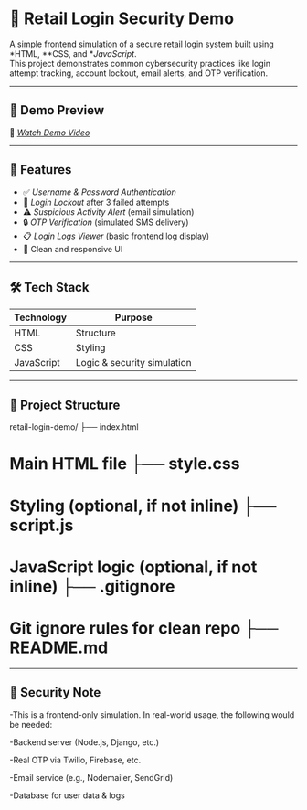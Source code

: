 # 🔐 Retail Login Security Demo

A simple frontend simulation of a secure retail login system built using *HTML, **CSS, and **JavaScript*.  
This project demonstrates common cybersecurity practices like login attempt tracking, account lockout, email alerts, and OTP verification.

---

## 📸 Demo Preview



🎥 *[Watch Demo Video](https://youtu.be/46jwXyUuB20?si=r2m1PWkcCjiAHos-)* 

---

## 🚀 Features

- ✅ *Username & Password Authentication*
- 🚫 *Login Lockout* after 3 failed attempts
- ⚠ *Suspicious Activity Alert* (email simulation)
- 🔒 *OTP Verification* (simulated SMS delivery)
- 📋 *Login Logs Viewer* (basic frontend log display)
- 🎨 Clean and responsive UI

---

## 🛠 Tech Stack

| Technology | Purpose         |
|------------|-----------------|
| HTML       | Structure        |
| CSS        | Styling          |
| JavaScript | Logic & security simulation |

---

## 📂 Project Structure

retail-login-demo/ ├── index.html        
# Main HTML file ├── style.css        
# Styling (optional, if not inline) ├── script.js         
# JavaScript logic (optional, if not inline) ├── .gitignore       
# Git ignore rules for clean repo ├── README.md   
---

## 🔐 Security Note

-This is a frontend-only simulation. In real-world usage, the following would be needed:

-Backend server (Node.js, Django, etc.)

-Real OTP via Twilio, Firebase, etc.

-Email service (e.g., Nodemailer, SendGrid)

-Database for user data & logs




